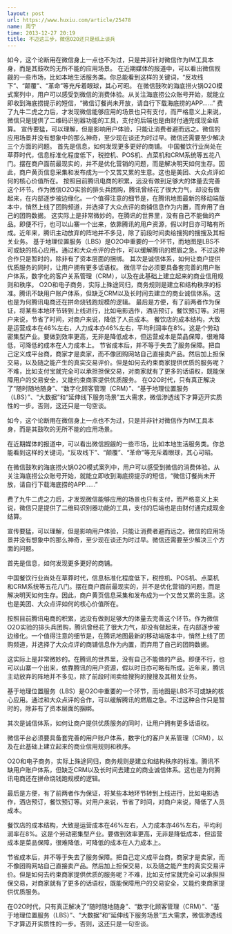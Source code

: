 ```yaml
---
layout: post
url: https://www.huxiu.com/article/25478
name: 周宁
time: 2013-12-27 20:19
title: 不迈这三步，微信O2O还只是纸上谈兵
---
```

如今，这个论断用在微信身上一点也不为过，只是并非针对微信作为IM工具本身，而是其鼓吹的无所不能的应用场景。 在近期媒体的报道中，可以看出微信觊觎的一些市场，比如本地生活服务类。你总能看到这样的关键词，“反攻线下”、“颠覆”、“革命”等充斥着眼球，其心可昭。 在微信鼓吹的海底捞火锅O2O模式案列中，用户可以感受到微信的消费体验。从关注海底捞公众账号开始，就能立即收到海底捞提示的短信，“微信订餐尚未开放，请自行下载海底捞的APP……” 费了九牛二虎之力后，才发现微信能够应用的场景也只有支付，而严格意义上来说，微信只是提供了二维码识别器功能的工具，支付的后端也是由财付通完成现金结算。 宣传要猛，可以理解，但是影响用户体验，只能让消费者避而远之。微信的应用场景并没有想象中的那么神奇，至少现在谈还为时过早。微信还需要至少解决三个方面的问题。 首先是信息，如何发现更多更好的商铺。 中国餐饮行业尚处在草莽时代，信息标准化程度低下，税控机、POS机、点菜机和CRM系统等五花八门。摆在商户面前最现实的，并不是优化营销的问题，而是解决明天如何生存。因此，商户黄页信息采集和发布成为一个又苦又累的生意。这也是美团、大众点评如何的核心价值所在。 按照目前腾讯电商的积累，远没有做到足够大的体量去完善这个环节。作为微信O2O实验的排头兵团购，腾讯曾经花了很大力气，却没有做起来，在内部逐步被边缘化。一个值得注意的细节是，在腾讯地图最新的移动端版本中，悄然上线了团购频道，并选择了大众点评的商铺信息作为内置，而弃用了自己的团购数据。 这实际上是非常微妙的。在腾讯的世界里，没有自己不能做的产品。即便不行，也可以山寨一个出来，依靠腾讯的用户资源，假以时日亦可略有所成。近年来，腾讯主动放弃的阵地并不多见，除了前段时间卖给搜狗的搜搜及其相关业务。 基于地理位置服务（LBS）是O2O中重要的一个环节，而地图是LBS不可或缺的核心应用。通过和大众点评的合作，可以缓解腾讯的燃眉之急。不过这种合作只是暂时的，除非有了资本层面的捆绑。 其次是诚信体系，如何让商户提供优质服务的同时，让用户拥有更多话语权。 微信平台必须要具备套完善的用户账户体系，数字化的客户关系管理（CRM），以及在此基础上建立起来的商业信用规则和秩序。 O2O和电子商务，实际上殊途同归，商务规则是建立和结构秩序的标准。腾讯不缺用户账户体系，但缺乏CRM以及长时间去建立的商业诚信体系。这也是为何腾讯电商还在拼命烧钱跑规模的逻辑。 最后是方便，有了前两者作为保证，将某些本地环节转到上线进行，比如电影选作，酒店预订，餐饮预订等。对用户来说，节省了时间，对商户来说，降低了人员成本。 餐饮店的成本结构，大致是运营成本在46%左右，人力成本亦46%左右，平均利润率在8%。这是个劳动密集型产业。要做到效率更高，无非是降低成本，但运营成本是菜品保障，很难降低，可降低的成本在人力成本上。 节省成本后，并不等于失去了服务保障。把自己定义成平台商，商家才是卖家，而不像团购网站自己直接卖产品。然后加上担保交易，以及随之能产生的真实交易评价。但是如何去约束商家提供优质的服务呢？不难，比如支付宝就完全可以承担担保交易，对商家就有了更多的话语权，既能保障用户的交易安全，又能约束商家提供优质服务。 在O2O时代，只有真正解决了“随时随地随身”、“数字化顾客管理（CRM）”、“基于地理位置服务（LBS）”、“大数据”和“延伸线下服务场景”五大需求，微信渗透线下才算迈开实质性的一步。否则，这还只是一句空谈。

如今，这个论断用在微信身上一点也不为过，只是并非针对微信作为IM工具本身，而是其鼓吹的无所不能的应用场景。

在近期媒体的报道中，可以看出微信觊觎的一些市场，比如本地生活服务类。你总能看到这样的关键词，“反攻线下”、“颠覆”、“革命”等充斥着眼球，其心可昭。

在微信鼓吹的海底捞火锅O2O模式案列中，用户可以感受到微信的消费体验。从关注海底捞公众账号开始，就能立即收到海底捞提示的短信，“微信订餐尚未开放，请自行下载海底捞的APP……”

费了九牛二虎之力后，才发现微信能够应用的场景也只有支付，而严格意义上来说，微信只是提供了二维码识别器功能的工具，支付的后端也是由财付通完成现金结算。

宣传要猛，可以理解，但是影响用户体验，只能让消费者避而远之。微信的应用场景并没有想象中的那么神奇，至少现在谈还为时过早。微信还需要至少解决三个方面的问题。

首先是信息，如何发现更多更好的商铺。

中国餐饮行业尚处在草莽时代，信息标准化程度低下，税控机、POS机、点菜机和CRM系统等五花八门。摆在商户面前最现实的，并不是优化营销的问题，而是解决明天如何生存。因此，商户黄页信息采集和发布成为一个又苦又累的生意。这也是美团、大众点评如何的核心价值所在。

按照目前腾讯电商的积累，远没有做到足够大的体量去完善这个环节。作为微信O2O实验的排头兵团购，腾讯曾经花了很大力气，却没有做起来，在内部逐步被边缘化。一个值得注意的细节是，在腾讯地图最新的移动端版本中，悄然上线了团购频道，并选择了大众点评的商铺信息作为内置，而弃用了自己的团购数据。

这实际上是非常微妙的。在腾讯的世界里，没有自己不能做的产品。即便不行，也可以山寨一个出来，依靠腾讯的用户资源，假以时日亦可略有所成。近年来，腾讯主动放弃的阵地并不多见，除了前段时间卖给搜狗的搜搜及其相关业务。

基于地理位置服务（LBS）是O2O中重要的一个环节，而地图是LBS不可或缺的核心应用。通过和大众点评的合作，可以缓解腾讯的燃眉之急。不过这种合作只是暂时的，除非有了资本层面的捆绑。

其次是诚信体系，如何让商户提供优质服务的同时，让用户拥有更多话语权。

微信平台必须要具备套完善的用户账户体系，数字化的客户关系管理（CRM），以及在此基础上建立起来的商业信用规则和秩序。

O2O和电子商务，实际上殊途同归，商务规则是建立和结构秩序的标准。腾讯不缺用户账户体系，但缺乏CRM以及长时间去建立的商业诚信体系。这也是为何腾讯电商还在拼命烧钱跑规模的逻辑。

最后是方便，有了前两者作为保证，将某些本地环节转到上线进行，比如电影选作，酒店预订，餐饮预订等。对用户来说，节省了时间，对商户来说，降低了人员成本。

餐饮店的成本结构，大致是运营成本在46%左右，人力成本亦46%左右，平均利润率在8%。这是个劳动密集型产业。要做到效率更高，无非是降低成本，但运营成本是菜品保障，很难降低，可降低的成本在人力成本上。

节省成本后，并不等于失去了服务保障。把自己定义成平台商，商家才是卖家，而不像团购网站自己直接卖产品。然后加上担保交易，以及随之能产生的真实交易评价。但是如何去约束商家提供优质的服务呢？不难，比如支付宝就完全可以承担担保交易，对商家就有了更多的话语权，既能保障用户的交易安全，又能约束商家提供优质服务。

在O2O时代，只有真正解决了“随时随地随身”、“数字化顾客管理（CRM）”、“基于地理位置服务（LBS）”、“大数据”和“延伸线下服务场景”五大需求，微信渗透线下才算迈开实质性的一步。否则，这还只是一句空谈。

